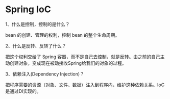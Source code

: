 # Spring IoC

1、什么是控制，控制的是什么？

 bean 的创建、管理的权利，控制 bean 的整个生命周期。

2、什么是反转、反转了什么？

把这个权利交给了 Spring 容器，而不是自己去控制，就是反转。由之前的自己主动创建对象，变成现在被动接收Spring给我们的对象的过程。

3、依赖注入(Dependency Injection)？

把程序需要的资源（对象、文件、数据）注入到程序内，维护这种依赖关系。IoC是通过DI实现的。

